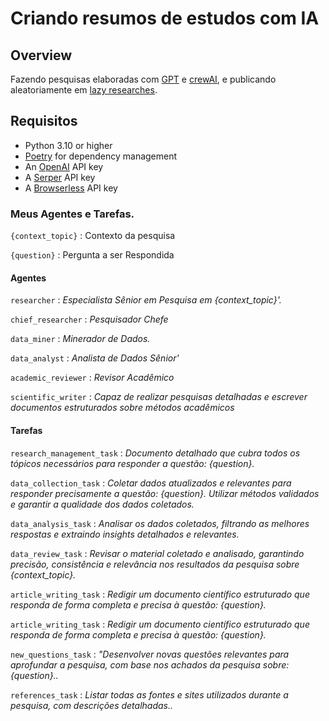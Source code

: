 # Criando resumos de estudos com IA

## Overview
Fazendo pesquisas elaboradas com [GPT](https://platform.openai.com) e [crewAI](https://crewai.com), e publicando aleatoriamente em [lazy researches](https://nonakaval.github.io/lazy_researches/). 

## Requisitos
- Python 3.10 or higher
- [Poetry](https://python-poetry.org/) for dependency management
- An [OpenAI](https://platform.openai.com) API key
- A [Serper](https://serper.dev/) API key
- A [Browserless](https://www.browserless.io/) API key

### Meus Agentes e Tarefas.

`{context_topic}` : Contexto da pesquisa

`{question}` : Pergunta a ser Respondida 

#### Agentes

`researcher` : _Especialista Sênior em Pesquisa em {context_topic}'._

`chief_researcher` : _Pesquisador Chefe_

`data_miner` : _Minerador de Dados._

`data_analyst` : _Analista de Dados Sênior'_

`academic_reviewer` : _Revisor Acadêmico_

`scientific_writer` : _Capaz de realizar pesquisas detalhadas e escrever documentos estruturados sobre métodos acadêmicos_

#### Tarefas

`research_management_task` : _Documento detalhado que cubra todos os tópicos necessários para responder a questão: {question}._

`data_collection_task` : _Coletar dados atualizados e relevantes para responder precisamente a questão: {question}. Utilizar métodos validados e garantir a qualidade dos dados coletados._

`data_analysis_task` : _Analisar os dados coletados, filtrando as melhores respostas e extraindo insights detalhados e relevantes._

`data_review_task` : _Revisar o material coletado e analisado, garantindo precisão, consistência e relevância nos resultados da pesquisa sobre {context_topic}._

`article_writing_task` : _Redigir um documento científico estruturado que responda de forma completa e precisa à questão: {question}._ 

`article_writing_task` : _Redigir um documento científico estruturado que responda de forma completa e precisa à questão: {question}._ 

`new_questions_task` : _"Desenvolver novas questões relevantes para aprofundar a pesquisa, com base nos achados da pesquisa sobre: {question}.._ 

`references_task` : _Listar todas as fontes e sites utilizados durante a pesquisa, com descrições detalhadas.._ 







